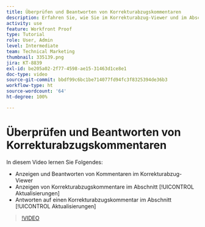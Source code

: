 ```yaml
---
title: Überprüfen und Beantworten von Korrekturabzugskommentaren
description: Erfahren Sie, wie Sie im Korrekturabzug-Viewer und im Abschnitt [!UICONTROL Aktualisierungen]von [!DNL  Workfront] Korrekturabzugskommentare anzeigen und beantworten.
activity: use
feature: Workfront Proof
type: Tutorial
role: User, Admin
level: Intermediate
team: Technical Marketing
thumbnail: 335139.png
jira: KT-8839
exl-id: be205a02-2f77-4598-ae15-31463d1ce8e1
doc-type: video
source-git-commit: bbdf99c6bc1be714077fd94fc3f8325394de36b3
workflow-type: ht
source-wordcount: '64'
ht-degree: 100%

---
```


# Überprüfen und Beantworten von Korrekturabzugskommentaren

In diesem Video lernen Sie Folgendes:

* Anzeigen und Beantworten von Kommentaren im Korrekturabzug-Viewer
* Anzeigen von Korrekturabzugskommentare im Abschnitt [!UICONTROL Aktualisierungen]
* Antworten auf einen Korrekturabzugskommentar im Abschnitt [!UICONTROL Aktualisierungen]

>[!VIDEO](https://video.tv.adobe.com/v/335139/?quality=12&learn=on&enablevpops=1)
